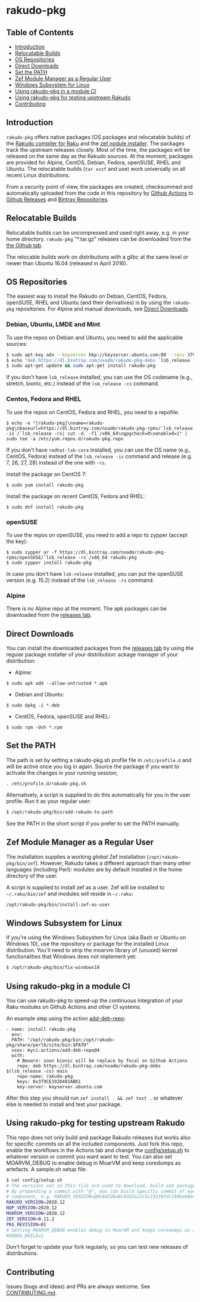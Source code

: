 # rakudo-pkg

## Table of Contents

* [Introduction](#introduction)
* [Relocatable Builds](#relocatable-builds)
* [OS Repositories](#os-repositories)
* [Direct Downloads](#direct-downloads)
* [Set the PATH](#set-the-path)
* [Zef Module Manager as a Regular User](#zef-module-manager-as-a-regular-user)
* [Windows Subsystem for Linux](#windows-subsystem-for-linux)
* [Using rakudo-pkg in a module CI](#using-rakudo-pkg-in-a-module-CI)
* [Using rakudo-pkg for testing upstream Rakudo](#using-rakudo-pkg-for-testing-upstream-rakudo)
* [Contributing](#contributing)

## Introduction

`rakudo-pkg` offers native packages (OS packages and relocatable builds) of
the [Rakudo compiler for Raku](https://raku.org/) and the
[zef nodule installer](https://github.com/ugexe/zef). The packages track the
upstream releases closely. Most of the time, the packages will be released on
the same day as the Rakudo sources. At the moment, packages are provided for
Alpine, CentOS, Debian, Fedora, openSUSE, RHEL and Ubuntu. The relocatable
builds (`tar xvzf` and use) work universally on all recent Linux distributions.

From a security point of view, the packages are created, checksummed and
automatically uploaded from the code in this repository by
[Github Actions](https://github.com/nxadm/rakudo-pkg/actions) to
[Github Releases](https://github.com/nxadm/rakudo-pkg/releases) and
[Bintray Repositories](https://bintray.com/nxadm/).

## Relocatable Builds

Relocatable builds can be uncompressed and used right away, e.g. in your home
directory. `rakudo-pkg` "\*.tar.gz" releases can be downloaded from the
[the Github tab](https://github.com/nxadm/rakudo-pkg/releases).

The relocable builds work on distributions with a glibc at the same
level or newer than Ubuntu 16.04 (released in April 2016).

## OS Repositories

The easiest way to install the Rakudo on Debian, CentOS, Fedora, openSUSE, RHEL
and Ubuntu (and their derivatives) is by using the `rakudo-pkg`
repositories. For Alpine and manual downloads, see
[Direct Downloads](#direct-downloads).

### Debian, Ubuntu, LMDE and Mint

To use the repos on Debian and Ubuntu, you need to add the applicable sources:

```bash
$ sudo apt-key adv --keyserver hkp://keyserver.ubuntu.com:80 --recv 379CE192D401AB61
$ echo "deb https://dl.bintray.com/nxadm/rakudo-pkg-debs `lsb_release -cs` main" | sudo tee -a /etc/apt/sources.list.d/rakudo-pkg.list
$ sudo apt-get update && sudo apt-get install rakudo-pkg
```

If you don't have `lsb_release` installed, you can use the OS codename (e.g.,
stretch, bionic, etc.) instead of the `lsb_release -cs` command.

### Centos, Fedora and RHEL

To use the repos on CentOS, Fedora and RHEL, you need to a repofile:

```
$ echo -e "[rakudo-pkg]\nname=rakudo-pkg\nbaseurl=https://dl.bintray.com/nxadm/rakudo-pkg-rpms/`lsb_release -is`/`lsb_release -rs| cut -d. -f1`/x86_64\ngpgcheck=0\nenabled=1" | sudo tee -a /etc/yum.repos.d/rakudo-pkg.repo
```

If you don't have `redhat-lsb-core` installed, you can use the OS name (e.g.,
CentOS, Fedora) instead of the `lsb_release -is` command and release (e.g. 7,
26, 27, 28) instead of the one with `-rs`.

Install the package on CentOS 7:
```
$ sudo yum install rakudo-pkg
```

Install the package on recent CentOS, Fedora and RHEL:
```
$ sudo dnf install rakudo-pkg
```

### openSUSE

To use the repos on openSUSE, you need to add a repo to zypper (accept the
key):

```
$ sudo zypper ar -f https://dl.bintray.com/nxadm/rakudo-pkg-rpms/openSUSE/`lsb_release -rs`/x86_64 rakudo-pkg
$ sudo zypper install rakudo-pkg
```

In case you don't have `lsb-release` installed, you can put the openSUSE
version (e.g. 15.2) instead of the `lsb_release -rs` command.

### Alpine

There is no Alpine repo at the moment. The apk packages can be downloaded from
the [releases tab](https://github.com/nxadm/rakudo-pkg/releases).

## Direct Downloads

You can install the downloaded packages from the
[releases tab](https://github.com/nxadm/rakudo-pkg/releases) by using the
regular package installer of your distribution:
ackage manager of your distribution:


- Alpine:

```
$ sudo apk add --allow-untrusted *.apk
```

- Debian and Ubuntu:

```
$ sudo dpkg -i *.deb
```

- CentOS, Fedora, openSUSE and RHEL:

```
$ sudo rpm -Uvh *.rpm
```

## Set the PATH

The path is set by setting a rakudo-pkg.sh profile file in `/etc/profile.d` and
will be active once you log in again. Source the package if you want to
activate the changes in your running session;

```
. /etc/profile.d/rakudo-pkg.sh
```

Alternatively, a script is supplied to do this automatically for you in the
user profile. Run it as your regular user:

```bash
$ /opt/rakudo-pkg/bin/add-rakudo-to-path
```

See the PATH in the short script if you prefer to set the PATH manually.

## Zef Module Manager as a Regular User

The installation supplies a working *global* Zef installation
(`/opt/rakudo-pkg/bin/zef`). However, Rakudo takes a different approach than
many other languages (including Perl): modules are by default installed in the
home directory of the user.

A script is supplied to install zef as a user. Zef will be installed to
`~/.raku/bin/zef` and modules will reside in `~/.raku`:

```bash
/opt/rakudo-pkg/bin/install-zef-as-user
```

## Windows Subsystem for Linux

If you're using the Windows Subsystem for Linux (aka Bash or Ubuntu on
Windows 10), use the repository or package for the installed Linux
distribution. You'll need to strip the moarvm library of (unused) kernel
functionalities that Windows does not implement yet:

```bash
$ /opt/rakudo-pkg/bin/fix-windows10
```

## Using rakudo-pkg in a module CI

You can use rakudo-pkg to speed-up the continuous integration of your Raku
modules on Github Actions and other CI systems.

An example step using the action
[add-deb-repo](https://github.com/marketplace/actions/add-debian-repository):

```
- name: install rakudo-pkg
  env:
  PATH: "/opt/rakudo-pkg/bin:/opt/rakudo-pkg/share/perl6/site/bin:$PATH"
  uses: myci-actions/add-deb-repo@4
  with:
    # Beware: soon bionic will be replace by focal on Github Actions
    repo: deb https://dl.bintray.com/nxadm/rakudo-pkg-debs $(lsb_release -cs) main
    repo-name: rakudo-pkg
    keys: 0x379CE192D401AB61
    key-server: keyserver.ubuntu.com
```

After this step you should run `zef install . && zef test .` or whatever else
is needed to install and test your package.

## Using rakudo-pkg for testing upstream Rakudo

This repo does not only build and package Rakudo releases but works also for
specific commits on all the included components. Just fork this repo, enable
the workflows in the Actions tab and change the
[config/setup.sh](config/setup.sh) to whatever version or commit you want
want to test. You can also set MOARVM\_DEBUG to enable debug in MoarVM and
keep coredumps as artefacts. A sample.sh setup file:

```sh
$ cat config/setup.sh
# The versions set in this file are used to download, build and package rakudo.
# By prepending a commit with "@", you can build specific commit of each
# component, e.g. RAKUDO_VERSION=@0c8d238a8c8dd2a22c5c23530fdc198be60ed63d
RAKUDO_VERSION=2020.12
NQP_VERSION=2020.12
MOARVM_VERSION=2020.12
ZEF_VERSION=0.11.2
PKG_REVISION=01
# Setting MOARVM_DEBUG enables debug in MoarVM and keeps coredumps as artefacts
#DEBUG_BUILD=1
```

Don't forget to update your fork regularly, so you can test new releases of
distributions.

## Contributing

Issues (bugs and ideas) and PRs are always welcome. See
[CONTRIBUTING.md](CONTRIBUTING.md).
